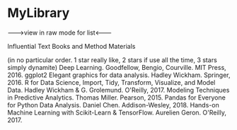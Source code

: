 # MyLibrary 
--->view in raw mode for list<---

Influential Text Books and Method Materials

(in no particular order. 1 star really like, 2 stars if use all the time, 3 stars simply dynamite)
Deep Learning. Goodfellow, Bengio, Courville. MIT Press, 2016.
ggplot2 Elegant graphics for data analysis. Hadley Wickham. Springer, 2016.
R for Data Science, Import, Tidy, Transform, Visualize, and Model Data. Hadley Wickham & G. Grolemund. O'Reilly, 2017.
Modeling Techniques in Predictive Analytics. Thomas Miller. Pearson, 2015.
Pandas for Everyone for Python Data Analysis. Daniel Chen. Addison-Wesley, 2018.
Hands-on Machine Learning with Scikit-Learn & TensorFlow. Aurelien Geron. O'Reilly, 2017.

